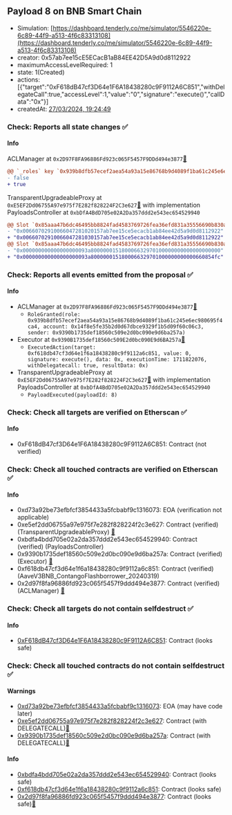 ## Payload 8 on BNB Smart Chain

- Simulation: [https://dashboard.tenderly.co/me/simulator/5546220e-6c89-44f9-a513-4f6c83313108](https://dashboard.tenderly.co/me/simulator/5546220e-6c89-44f9-a513-4f6c83313108)
- creator: 0x57ab7ee15cE5ECacB1aB84EE42D5A9d0d8112922
- maximumAccessLevelRequired: 1
- state: 1(Created)
- actions: [{"target":"0xF618dB47cf3D64e1F6A18438280c9F9112A6C851","withDelegateCall":true,"accessLevel":1,"value":"0","signature":"execute()","callData":"0x"}]
- createdAt: [27/03/2024, 19:24:49](https://bscscan.com/tx/0x83de3fe1f93f6882d5e61e37e963f0b44dd2e031f24e05700a19bc0488f11480)

### Check: Reports all state changes :white_check_mark:

#### Info


ACLManager at `0x2D97F8FA96886Fd923c065F5457F9DDd494e3877`[:ghost:](https://github.com/bgd-labs/aave-address-book "AaveV3BNB.ACL_MANAGER")
```diff
@@ `_roles` key `0x939b8dfb57ecef2aea54a93a15e86768b9d4089f1ba61c245e6ec980695f4ca4.members.0x14f8e5fe35b2d0d67dbce9329f1b5d09f60c06c3` @@
- false
+ true
```

TransparentUpgradeableProxy at `0xE5EF2Dd06755A97e975f7E282f828224F2C3e627`[:ghost:](https://github.com/bgd-labs/aave-address-book "GovernanceV3BNB.PAYLOADS_CONTROLLER") with implementation PayloadsController at `0xbDfA4BdD705e02A2Da357ddd2e543ec654529940`
```diff
@@ Slot `0x85aaa47b6dc46495bb8824fad4583769726fea36efd831a35556690b830a8fbe` @@
- "0x00660702910066047281020157ab7ee15ce5ecacb1ab84ee42d5a9d0d8112922"
+ "0x00660702910066047281030157ab7ee15ce5ecacb1ab84ee42d5a9d0d8112922"
@@ Slot `0x85aaa47b6dc46495bb8824fad4583769726fea36efd831a35556690b830a8fbf` @@
- "0x000000000000000000093a800000015180006632970100000000000000000000"
+ "0x000000000000000000093a8000000151800066329701000000000000660854fc"
```


### Check: Reports all events emitted from the proposal :white_check_mark:

#### Info

- ACLManager at `0x2D97F8FA96886Fd923c065F5457F9DDd494e3877`[:ghost:](https://github.com/bgd-labs/aave-address-book "AaveV3BNB.ACL_MANAGER")
  - `RoleGranted(role: 0x939b8dfb57ecef2aea54a93a15e86768b9d4089f1ba61c245e6ec980695f4ca4, account: 0x14f8e5fe35b2d0d67dbce9329f1b5d09f60c06c3, sender: 0x9390b1735def18560c509e2d0bc090e9d6ba257a)`
- Executor at `0x9390B1735def18560c509E2d0bc090E9d6BA257a`[:ghost:](https://github.com/bgd-labs/aave-address-book "AaveV3BNB.ACL_ADMIN, GovernanceV3BNB.EXECUTOR_LVL_1")
  - `ExecutedAction(target: 0xf618db47cf3d64e1f6a18438280c9f9112a6c851, value: 0, signature: execute(), data: 0x, executionTime: 1711822076, withDelegatecall: true, resultData: 0x)`
- TransparentUpgradeableProxy at `0xE5EF2Dd06755A97e975f7E282f828224F2C3e627`[:ghost:](https://github.com/bgd-labs/aave-address-book "GovernanceV3BNB.PAYLOADS_CONTROLLER") with implementation PayloadsController at `0xbDfA4BdD705e02A2Da357ddd2e543ec654529940`
  - `PayloadExecuted(payloadId: 8)`

### Check: Check all targets are verified on Etherscan :white_check_mark:

#### Info

- 0xF618dB47cf3D64e1F6A18438280c9F9112A6C851: Contract (not verified) 

### Check: Check all touched contracts are verified on Etherscan :white_check_mark:

#### Info

- 0xd73a92be73efbfcf3854433a5fcbabf9c1316073: EOA (verification not applicable)
- 0xe5ef2dd06755a97e975f7e282f828224f2c3e627: Contract (verified) (TransparentUpgradeableProxy) [:ghost:](https://github.com/bgd-labs/aave-address-book "GovernanceV3BNB.PAYLOADS_CONTROLLER")
- 0xbdfa4bdd705e02a2da357ddd2e543ec654529940: Contract (verified) (PayloadsController) 
- 0x9390b1735def18560c509e2d0bc090e9d6ba257a: Contract (verified) (Executor) [:ghost:](https://github.com/bgd-labs/aave-address-book "AaveV3BNB.ACL_ADMIN, GovernanceV3BNB.EXECUTOR_LVL_1")
- 0xf618db47cf3d64e1f6a18438280c9f9112a6c851: Contract (verified) (AaveV3BNB_ContangoFlashborrower_20240319) 
- 0x2d97f8fa96886fd923c065f5457f9ddd494e3877: Contract (verified) (ACLManager) [:ghost:](https://github.com/bgd-labs/aave-address-book "AaveV3BNB.ACL_MANAGER")

### Check: Check all targets do not contain selfdestruct :white_check_mark:

#### Info

- [0xF618dB47cf3D64e1F6A18438280c9F9112A6C851](https://bscscan.com/address/0xF618dB47cf3D64e1F6A18438280c9F9112A6C851): Contract (looks safe)

### Check: Check all touched contracts do not contain selfdestruct :white_check_mark:

#### Warnings

- [0xd73a92be73efbfcf3854433a5fcbabf9c1316073](https://bscscan.com/address/0xd73a92be73efbfcf3854433a5fcbabf9c1316073): EOA (may have code later)
- [0xe5ef2dd06755a97e975f7e282f828224f2c3e627](https://bscscan.com/address/0xe5ef2dd06755a97e975f7e282f828224f2c3e627): Contract (with DELEGATECALL)[:ghost:](https://github.com/bgd-labs/aave-address-book "GovernanceV3BNB.PAYLOADS_CONTROLLER")
- [0x9390b1735def18560c509e2d0bc090e9d6ba257a](https://bscscan.com/address/0x9390b1735def18560c509e2d0bc090e9d6ba257a): Contract (with DELEGATECALL)[:ghost:](https://github.com/bgd-labs/aave-address-book "AaveV3BNB.ACL_ADMIN, GovernanceV3BNB.EXECUTOR_LVL_1")

#### Info

- [0xbdfa4bdd705e02a2da357ddd2e543ec654529940](https://bscscan.com/address/0xbdfa4bdd705e02a2da357ddd2e543ec654529940): Contract (looks safe)
- [0xf618db47cf3d64e1f6a18438280c9f9112a6c851](https://bscscan.com/address/0xf618db47cf3d64e1f6a18438280c9f9112a6c851): Contract (looks safe)
- [0x2d97f8fa96886fd923c065f5457f9ddd494e3877](https://bscscan.com/address/0x2d97f8fa96886fd923c065f5457f9ddd494e3877): Contract (looks safe)[:ghost:](https://github.com/bgd-labs/aave-address-book "AaveV3BNB.ACL_MANAGER")

